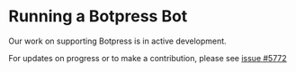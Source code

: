 # Running a Botpress Bot

Our work on supporting Botpress is in active development.

For updates on progress or to make a contribution, please see [issue #5772](https://github.com/RocketChat/Rocket.Chat/issues/5772)

